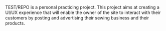 TEST/REPO is a personal practicing project.
This project aims at creating a UI/UX experience that will enable the owner of the site to interact with their customers by posting and advertising their sewing
business and their products.
